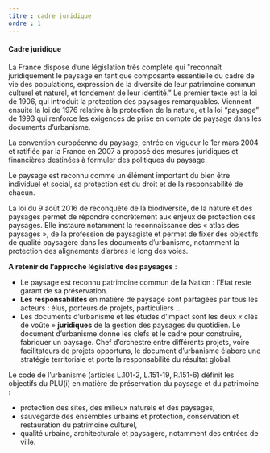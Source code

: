 ```yaml
---
titre : cadre juridique
ordre : 1
---
```

#### Cadre juridique
La France dispose d’une législation très complète qui "reconnaît juridiquement le paysage en tant que composante essentielle du cadre de vie des populations, expression de la diversité de leur patrimoine commun culturel et naturel, et fondement de leur identité."  Le premier texte est la loi de 1906, qui introduit la protection des paysages remarquables. Viennent ensuite la loi de 1976 relative à la protection de la nature, et la loi “paysage” de 1993 qui renforce les exigences de prise en compte de paysage dans les documents d’urbanisme. 

La convention européenne du paysage, entrée en vigueur le 1er mars 2004 et ratifiée par la France en 2007 a proposé des mesures juridiques et financières destinées à formuler des politiques du paysage.

Le paysage est reconnu comme un élément important du bien être individuel et social, sa protection est du droit et de la responsabilité de chacun.

La loi du 9 août 2016 de reconquête de la biodiversité, de la nature et des paysages permet de répondre concrètement aux enjeux de protection des paysages. Elle instaure notamment la reconnaissance des « atlas des paysages », de la profession de paysagiste et permet de fixer des objectifs de qualité paysagère dans les documents d’urbanisme, notamment la protection des alignements d’arbres le long des voies.  

**A retenir de l’approche législative des paysages** :
- Le paysage est reconnu patrimoine commun de la Nation : l’Etat reste garant de sa préservation. 	
- **Les responsabilités** en matière de paysage sont partagées par tous les acteurs : élus, porteurs de projets, particuliers …
- Les documents d’urbanisme et les études d’impact sont les deux « clés de voûte » **juridiques** de la gestion des paysages du quotidien. Le document d’urbanisme donne les clefs et le cadre pour construire, fabriquer un paysage. Chef d’orchestre entre différents projets, voire facilitateurs de projets opportuns, le document d’urbanisme élabore une stratégie territoriale et porte la responsabilité du résultat global. 	

Le code de l’urbanisme (articles L.101-2, L.151-19, R.151-6) définit les objectifs du PLU(i) en matière de préservation du paysage et du patrimoine :
- protection des sites, des milieux naturels et des paysages,
- sauvegarde des ensembles urbains et protection, conservation et restauration du patrimoine culturel,
- qualité urbaine, architecturale et paysagère, notamment des entrées de ville.